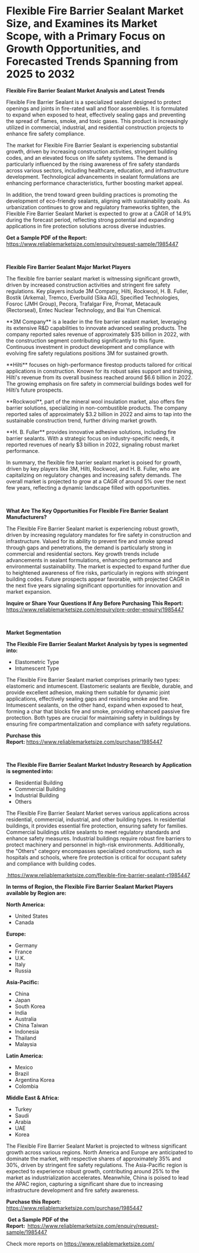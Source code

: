 <p><h1>Flexible Fire Barrier Sealant Market Size, and Examines its Market Scope, with a Primary Focus on Growth Opportunities, and Forecasted Trends Spanning from 2025 to 2032</h1></p><p><strong>Flexible Fire Barrier Sealant Market Analysis and Latest Trends</strong></p>
<p><p>Flexible Fire Barrier Sealant is a specialized sealant designed to protect openings and joints in fire-rated wall and floor assemblies. It is formulated to expand when exposed to heat, effectively sealing gaps and preventing the spread of flames, smoke, and toxic gases. This product is increasingly utilized in commercial, industrial, and residential construction projects to enhance fire safety compliance.</p><p>The market for Flexible Fire Barrier Sealant is experiencing substantial growth, driven by increasing construction activities, stringent building codes, and an elevated focus on life safety systems. The demand is particularly influenced by the rising awareness of fire safety standards across various sectors, including healthcare, education, and infrastructure development. Technological advancements in sealant formulations are enhancing performance characteristics, further boosting market appeal.</p><p>In addition, the trend toward green building practices is promoting the development of eco-friendly sealants, aligning with sustainability goals. As urbanization continues to grow and regulatory frameworks tighten, the Flexible Fire Barrier Sealant Market is expected to grow at a CAGR of 14.9% during the forecast period, reflecting strong potential and expanding applications in fire protection solutions across diverse industries.</p></p>
<p><strong>Get a Sample PDF of the Report:&nbsp;</strong> <a href="https://www.reliablemarketsize.com/enquiry/request-sample/1985447?utm_campaign=1885&utm_medium=2&utm_source=Github&utm_content=ia&utm_term=04022025&utm_id=flexible-fire-barrier-sealant">https://www.reliablemarketsize.com/enquiry/request-sample/1985447</a></p>
<p>&nbsp;</p>
<p><strong>Flexible Fire Barrier Sealant Major Market Players</strong></p>
<p><p>The flexible fire barrier sealant market is witnessing significant growth, driven by increased construction activities and stringent fire safety regulations. Key players include 3M Company, Hilti, Rockwool, H. B. Fuller, Bostik (Arkema), Tremco, Everbuild (Sika AG), Specified Technologies, Fosroc (JMH Group), Pecora, Trafalgar Fire, Promat, Metacaulk (Rectorseal), Entec Nuclear Technology, and Bai Yun Chemical.</p><p>**3M Company** is a leader in the fire barrier sealant market, leveraging its extensive R&D capabilities to innovate advanced sealing products. The company reported sales revenue of approximately $35 billion in 2022, with the construction segment contributing significantly to this figure. Continuous investment in product development and compliance with evolving fire safety regulations positions 3M for sustained growth.</p><p>**Hilti** focuses on high-performance firestop products tailored for critical applications in construction. Known for its robust sales support and training, Hilti's revenue from its overall business reached around $6.6 billion in 2022. The growing emphasis on fire safety in commercial buildings bodes well for Hilti’s future prospects.</p><p>**Rockwool**, part of the mineral wool insulation market, also offers fire barrier solutions, specializing in non-combustible products. The company reported sales of approximately $3.2 billion in 2022 and aims to tap into the sustainable construction trend, further driving market growth.</p><p>**H. B. Fuller** provides innovative adhesive solutions, including fire barrier sealants. With a strategic focus on industry-specific needs, it reported revenues of nearly $3 billion in 2022, signaling robust market performance.</p><p>In summary, the flexible fire barrier sealant market is poised for growth, driven by key players like 3M, Hilti, Rockwool, and H. B. Fuller, who are capitalizing on regulatory changes and increasing safety demands. The overall market is projected to grow at a CAGR of around 5% over the next few years, reflecting a dynamic landscape filled with opportunities.</p></p>
<p>&nbsp;</p>
<p><strong>What Are The Key Opportunities For Flexible Fire Barrier Sealant Manufacturers?</strong></p>
<p><p>The Flexible Fire Barrier Sealant market is experiencing robust growth, driven by increasing regulatory mandates for fire safety in construction and infrastructure. Valued for its ability to prevent fire and smoke spread through gaps and penetrations, the demand is particularly strong in commercial and residential sectors. Key growth trends include advancements in sealant formulations, enhancing performance and environmental sustainability. The market is expected to expand further due to heightened awareness of fire risks, particularly in regions with stringent building codes. Future prospects appear favorable, with projected CAGR in the next five years signaling significant opportunities for innovation and market expansion.</p></p>
<p><strong>Inquire or Share Your Questions If Any Before Purchasing This Report:</strong> <a href="https://www.reliablemarketsize.com/enquiry/pre-order-enquiry/1985447?utm_campaign=1885&utm_medium=2&utm_source=Github&utm_content=ia&utm_term=04022025&utm_id=flexible-fire-barrier-sealant">https://www.reliablemarketsize.com/enquiry/pre-order-enquiry/1985447</a></p>
<p>&nbsp;</p>
<p><strong>Market Segmentation</strong></p>
<p><strong>The Flexible Fire Barrier Sealant Market Analysis by types is segmented into:</strong></p>
<p><ul><li>Elastometric Type</li><li>Intumescent Type</li></ul></p>
<p><p>The Flexible Fire Barrier Sealant market comprises primarily two types: elastomeric and intumescent. Elastomeric sealants are flexible, durable, and provide excellent adhesion, making them suitable for dynamic joint applications, effectively sealing gaps and resisting smoke and fire. Intumescent sealants, on the other hand, expand when exposed to heat, forming a char that blocks fire and smoke, providing enhanced passive fire protection. Both types are crucial for maintaining safety in buildings by ensuring fire compartmentalization and compliance with safety regulations.</p></p>
<p><strong>Purchase this Report:&nbsp;</strong><a href="https://www.reliablemarketsize.com/purchase/1985447?utm_campaign=1885&utm_medium=2&utm_source=Github&utm_content=ia&utm_term=04022025&utm_id=flexible-fire-barrier-sealant">https://www.reliablemarketsize.com/purchase/1985447</a></p>
<p>&nbsp;</p>
<p><strong>The Flexible Fire Barrier Sealant Market Industry Research by Application is segmented into:</strong></p>
<p><ul><li>Residential Building</li><li>Commercial Building</li><li>Industrial Building</li><li>Others</li></ul></p>
<p><p>The Flexible Fire Barrier Sealant Market serves various applications across residential, commercial, industrial, and other building types. In residential buildings, it provides essential fire protection, ensuring safety for families. Commercial buildings utilize sealants to meet regulatory standards and enhance safety measures. Industrial buildings require robust fire barriers to protect machinery and personnel in high-risk environments. Additionally, the "Others" category encompasses specialized constructions, such as hospitals and schools, where fire protection is critical for occupant safety and compliance with building codes.</p></p>
<p><a href="https://www.reliablemarketsize.com/flexible-fire-barrier-sealant-r1985447?utm_campaign=1885&utm_medium=2&utm_source=Github&utm_content=ia&utm_term=04022025&utm_id=flexible-fire-barrier-sealant">&nbsp;https://www.reliablemarketsize.com/flexible-fire-barrier-sealant-r1985447</a></p>
<p><strong>In terms of Region, the Flexible Fire Barrier Sealant Market Players available by Region are:</strong></p>
<p>
    <p> <strong> North America: </strong>
        <ul>
            <li>United States</li>
            <li>Canada</li>
        </ul>
        </p> 
    <p> <strong> Europe: </strong>
        <ul>
            <li>Germany</li>
            <li>France</li>
            <li>U.K.</li>
            <li>Italy</li>
            <li>Russia</li>
        </ul>
        </p> 
    <p> <strong> Asia-Pacific: </strong>
        <ul>
            <li>China</li>
            <li>Japan</li>
            <li>South Korea</li>
            <li>India</li>
            <li>Australia</li>
            <li>China Taiwan</li>
            <li>Indonesia</li>
            <li>Thailand</li>
            <li>Malaysia</li>
        </ul>
        </p> 
    <p> <strong> Latin America: </strong>
        <ul>
            <li>Mexico</li>
            <li>Brazil</li>
            <li>Argentina Korea</li>
            <li>Colombia</li>
        </ul>
        </p> 
    <p> <strong> Middle East & Africa: </strong>
        <ul>
            <li>Turkey</li>
            <li>Saudi</li>
            <li>Arabia</li>
            <li>UAE</li>
            <li>Korea</li>
        </ul>
    </p>
    </p>
<p><p>The Flexible Fire Barrier Sealant Market is projected to witness significant growth across various regions. North America and Europe are anticipated to dominate the market, with respective shares of approximately 35% and 30%, driven by stringent fire safety regulations. The Asia-Pacific region is expected to experience robust growth, contributing around 25% to the market as industrialization accelerates. Meanwhile, China is poised to lead the APAC region, capturing a significant share due to increasing infrastructure development and fire safety awareness.</p></p>
<p><strong>Purchase this Report: </strong><a href="https://www.reliablemarketsize.com/purchase/1985447?utm_campaign=1885&utm_medium=2&utm_source=Github&utm_content=ia&utm_term=04022025&utm_id=flexible-fire-barrier-sealant">https://www.reliablemarketsize.com/purchase/1985447</a></p>
<p>&nbsp;<strong>Get a Sample PDF of the Report:&nbsp;&nbsp;</strong><a href="https://www.reliablemarketsize.com/enquiry/request-sample/1985447?utm_campaign=1885&utm_medium=2&utm_source=Github&utm_content=ia&utm_term=04022025&utm_id=flexible-fire-barrier-sealant">https://www.reliablemarketsize.com/enquiry/request-sample/1985447</a></p>
<p><strong></strong></p>
<p>Check more reports on <a href="https://www.reliablemarketsize.com/?utm_campaign=1885&utm_medium=2&utm_source=Github&utm_content=ia&utm_term=04022025&utm_id=flexible-fire-barrier-sealant">https://www.reliablemarketsize.com/</a></p>